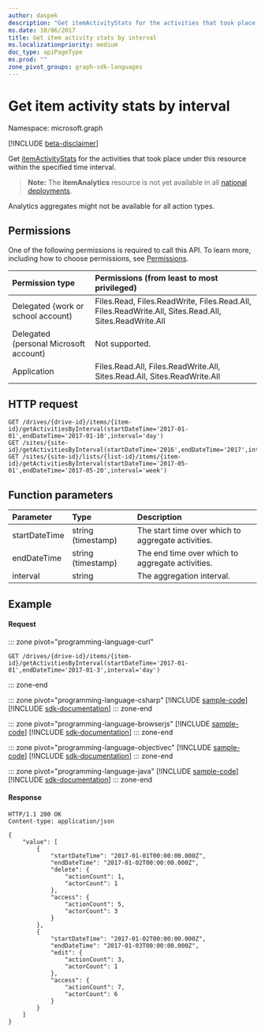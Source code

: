```yaml
---
author: daspek
description: "Get itemActivityStats for the activities that took place under this resource within the specified time interval."
ms.date: 10/06/2017
title: Get item activity stats by interval
ms.localizationpriority: medium
doc_type: apiPageType
ms.prod: ""
zone_pivot_groups: graph-sdk-languages
---
```

# Get item activity stats by interval

Namespace: microsoft.graph

[!INCLUDE [beta-disclaimer](../../includes/beta-disclaimer.md)]

Get [itemActivityStats][] for the activities that took place under this resource within the specified time interval.

>**Note:** The **itemAnalytics** resource is not yet available in all [national deployments](/graph/deployments).

Analytics aggregates might not be available for all action types.

[itemActivityStats]: ../resources/itemactivitystat.md

## Permissions

One of the following permissions is required to call this API. To learn more, including how to choose permissions, see [Permissions](/graph/permissions-reference).

|Permission type                        | Permissions (from least to most privileged)
|:--------------------------------------|:-------------------------------------
|Delegated (work or school account)     | Files.Read, Files.ReadWrite, Files.Read.All, Files.ReadWrite.All, Sites.Read.All, Sites.ReadWrite.All
|Delegated (personal Microsoft account) | Not supported.
|Application                            | Files.Read.All, Files.ReadWrite.All, Sites.Read.All, Sites.ReadWrite.All

## HTTP request

<!-- { "blockType": "ignored" } -->

```http
GET /drives/{drive-id}/items/{item-id}/getActivitiesByInterval(startDateTime='2017-01-01',endDateTime='2017-01-10',interval='day')
GET /sites/{site-id}/getActivitiesByInterval(startDateTime='2016',endDateTime='2017',interval='month')
GET /sites/{site-id}/lists/{list-id}/items/{item-id}/getActivitiesByInterval(startDateTime='2017-05-01',endDateTime='2017-05-20',interval='week')
```

## Function parameters

| Parameter      | Type               | Description
|:---------------|:-------------------|:---------------------------------------
| startDateTime  | string (timestamp) | The start time over which to aggregate activities.
| endDateTime    | string (timestamp) | The end time over which to aggregate activities.
| interval       | string             | The aggregation interval.

## Example

#### Request

::: zone pivot="programming-language-curl"
<!-- { "blockType": "request", "name": "get-activities-by-interval" } -->

```msgraph-interactive
GET /drives/{drive-id}/items/{item-id}/getActivitiesByInterval(startDateTime='2017-01-01',endDateTime='2017-01-3',interval='day')
```

::: zone-end

::: zone pivot="programming-language-csharp"
[!INCLUDE [sample-code](../includes/snippets/csharp/get-activities-by-interval-csharp-snippets.md)]
[!INCLUDE [sdk-documentation](../includes/snippets/snippets-sdk-documentation-link.md)]
::: zone-end

::: zone pivot="programming-language-browserjs"
[!INCLUDE [sample-code](../includes/snippets/javascript/get-activities-by-interval-javascript-snippets.md)]
[!INCLUDE [sdk-documentation](../includes/snippets/snippets-sdk-documentation-link.md)]
::: zone-end

::: zone pivot="programming-language-objectivec"
[!INCLUDE [sample-code](../includes/snippets/objc/get-activities-by-interval-objc-snippets.md)]
[!INCLUDE [sdk-documentation](../includes/snippets/snippets-sdk-documentation-link.md)]
::: zone-end

::: zone pivot="programming-language-java"
[!INCLUDE [sample-code](../includes/snippets/java/get-activities-by-interval-java-snippets.md)]
[!INCLUDE [sdk-documentation](../includes/snippets/snippets-sdk-documentation-link.md)]
::: zone-end

#### Response

<!-- { "blockType": "response", "@type": "Collection(microsoft.graph.itemActivityStat)", "truncated": true } -->

```http
HTTP/1.1 200 OK
Content-type: application/json

{
    "value": [
        {
            "startDateTime": "2017-01-01T00:00:00.000Z",
            "endDateTime": "2017-01-02T00:00:00.000Z",
            "delete": {
                "actionCount": 1,
                "actorCount": 1
            },
            "access": {
                "actionCount": 5,
                "actorCount": 3
            }
        },
        {
            "startDateTime": "2017-01-02T00:00:00.000Z",
            "endDateTime": "2017-01-03T00:00:00.000Z",
            "edit": {
                "actionCount": 3,
                "actorCount": 1
            },
            "access": {
                "actionCount": 7,
                "actorCount": 6
            }
        }
    ]
}
```

<!--
{
  "type": "#page.annotation",
  "description": "",
  "keywords": "",
  "section": "documentation",
  "tocPath": "BaseItem/Get activities by interval",
  "suppressions": []
}
-->

